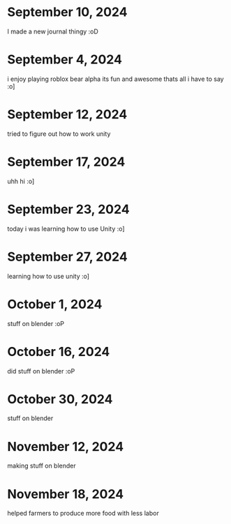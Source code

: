 # September 10, 2024

I made a new journal thingy :oD 

# September 4, 2024
i enjoy playing roblox bear alpha its fun and awesome thats all i have to say :o] 

# September 12, 2024
tried to figure out how to work unity 

# September 17, 2024
uhh hi :o] 

# September 23, 2024
today i was learning how to use Unity :o] 

# September 27, 2024
learning how to use unity :o] 

# October 1, 2024
stuff on blender :oP

# October 16, 2024
did stuff on blender :oP

# October 30, 2024
stuff on blender

# November 12, 2024
making stuff on blender

# November 18, 2024
helped farmers to produce more food with less labor
